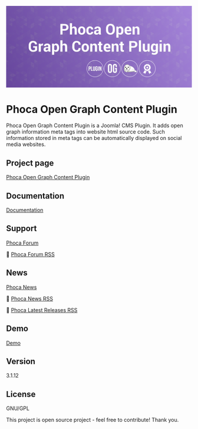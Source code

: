 



![Phoca Open Graph Content Plugin](https://github.com/PhocaCz/PhocaOpenGraphPlugin/blob/master/phocaopengraph.png)

# Phoca Open Graph Content Plugin



Phoca Open Graph Content Plugin is a Joomla! CMS Plugin. It adds open graph information meta tags into website html source code. Such information stored in meta tags can be automatically displayed on social media websites.



## Project page

[Phoca Open Graph Content Plugin](https://www.phoca.cz/phoca-open-graph-plugin)



## Documentation

[Documentation](https://www.phoca.cz/documentation/category/70-phoca-open-graph-plugin)





## Support

[Phoca Forum](https://www.phoca.cz/forum)

:bell: [Phoca Forum RSS](https://www.phoca.cz/forum/app.php/feed)



## News

[Phoca News](https://www.phoca.cz/news)

:bell: [Phoca News RSS](https://www.phoca.cz/news?format=feed&type=rss)

:bell: [Phoca Latest Releases RSS](https://www.phoca.cz/download/feed/111?format=feed&type=rss)



## Demo

[Demo](https://www.phoca.cz/news/)



## Version

3.1.12



## License

GNU/GPL



This project is open source project - feel free to contribute! Thank you.
